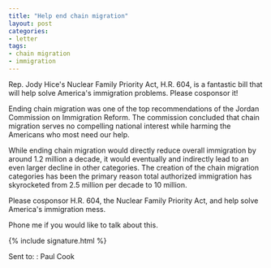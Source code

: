 ```yaml
---
title: "Help end chain migration"
layout: post
categories:
- letter
tags:
- chain migration
- immigration
---
```


Rep. Jody Hice's Nuclear Family Priority Act, H.R. 604, is a fantastic bill that will help solve America's immigration problems. Please cosponsor it!

Ending chain migration was one of the top recommendations of the Jordan Commission on Immigration Reform. The commission concluded that chain migration serves no compelling national interest while harming the Americans who most need our help.

While ending chain migration would directly reduce overall immigration by around 1.2 million a decade, it would eventually and indirectly lead to an even larger decline in other categories. The creation of the chain migration categories has been the primary reason total authorized immigration has skyrocketed from 2.5 million per decade to 10 million.

Please cosponsor H.R. 604, the Nuclear Family Priority Act, and help solve America's immigration mess.

Phone me if you would like to talk about this.

{% include signature.html %}

Sent to:
: Paul Cook
